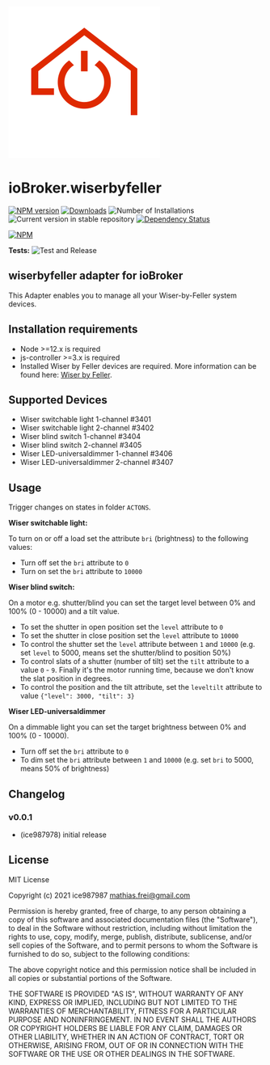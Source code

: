![Logo](admin/wiserbyfeller.png)
# ioBroker.wiserbyfeller

[![NPM version](https://img.shields.io/npm/v/iobroker.wiserbyfeller.svg)](https://www.npmjs.com/package/iobroker.wiserbyfeller)
[![Downloads](https://img.shields.io/npm/dm/iobroker.wiserbyfeller.svg)](https://www.npmjs.com/package/iobroker.wiserbyfeller)
![Number of Installations](https://iobroker.live/badges/wiserbyfeller-installed.svg)
![Current version in stable repository](https://iobroker.live/badges/wiserbyfeller-stable.svg)
[![Dependency Status](https://img.shields.io/david/ice987987/iobroker.wiserbyfeller.svg)](https://david-dm.org/ice987987/iobroker.wiserbyfeller)

[![NPM](https://nodei.co/npm/iobroker.wiserbyfeller.png?downloads=true)](https://nodei.co/npm/iobroker.wiserbyfeller/)

**Tests:** ![Test and Release](https://github.com/ice987987/ioBroker.wiserbyfeller/workflows/Test%20and%20Release/badge.svg)

## wiserbyfeller adapter for ioBroker

This Adapter enables you to manage all your Wiser-by-Feller system devices.

## Installation requirements

* Node >=12.x is required
* js-controller >=3.x is required
* Installed Wiser by Feller devices are required. More information can be found here: [Wiser by Feller](https://wiser.feller.ch/de/professionals).

## Supported Devices
* Wiser switchable light 1-channel #3401
* Wiser switchable light 2-channel #3402
* Wiser blind switch 1-channel #3404
* Wiser blind switch 2-channel #3405
* Wiser LED-universaldimmer 1-channel #3406
* Wiser LED-universaldimmer 2-channel #3407

## Usage
Trigger changes on states in folder `ACTONS`.

**Wiser switchable light:**

To turn on or off a load set the attribute `bri` (brightness) to the following values:
* Turn off set the `bri` attribute to `0`
* Turn on set the `bri` attribute to `10000`

**Wiser blind switch:**

On a motor e.g. shutter/blind you can set the target level between 0% and 100% (0 - 10000) and a tilt value.
* To set the shutter in open position set the `level` attribute to `0`
* To set the shutter in close position set the `level` attribute to `10000`
* To control the shutter set the `level` attribute between `1` and `10000` (e.g. set `level` to 5000, means set the shutter/blind to position 50%)
* To control slats of a shutter (number of tilt) set the `tilt` attribute to a value `0` - `9`. Finally it's the motor running time, because we don't know the slat position in degrees.
* To control the position and the tilt attribute, set the `leveltilt` attribute to value `{"level": 3000, "tilt": 3}`

**Wiser LED-universaldimmer**

On a dimmable light you can set the target brightness between 0% and 100% (0 - 10000).
* Turn off set the `bri` attribute to `0`
* To dim set the `bri` attribute between `1` and `10000` (e.g. set `bri` to 5000, means 50% of brightness)

## Changelog

### v0.0.1
* (ice987978) initial release

## License
MIT License

Copyright (c) 2021 ice987987 <mathias.frei@gmail.com>

Permission is hereby granted, free of charge, to any person obtaining a copy
of this software and associated documentation files (the "Software"), to deal
in the Software without restriction, including without limitation the rights
to use, copy, modify, merge, publish, distribute, sublicense, and/or sell
copies of the Software, and to permit persons to whom the Software is
furnished to do so, subject to the following conditions:

The above copyright notice and this permission notice shall be included in all
copies or substantial portions of the Software.

THE SOFTWARE IS PROVIDED "AS IS", WITHOUT WARRANTY OF ANY KIND, EXPRESS OR
IMPLIED, INCLUDING BUT NOT LIMITED TO THE WARRANTIES OF MERCHANTABILITY,
FITNESS FOR A PARTICULAR PURPOSE AND NONINFRINGEMENT. IN NO EVENT SHALL THE
AUTHORS OR COPYRIGHT HOLDERS BE LIABLE FOR ANY CLAIM, DAMAGES OR OTHER
LIABILITY, WHETHER IN AN ACTION OF CONTRACT, TORT OR OTHERWISE, ARISING FROM,
OUT OF OR IN CONNECTION WITH THE SOFTWARE OR THE USE OR OTHER DEALINGS IN THE
SOFTWARE.